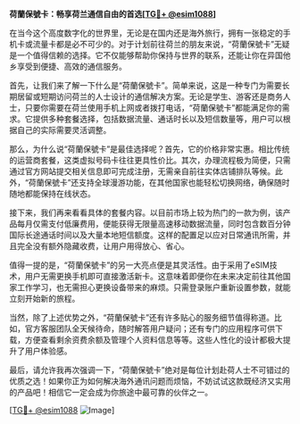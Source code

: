 **荷蘭保號卡：畅享荷兰通信自由的首选[[TG💪+ @esim1088](https://t.me/s/esim1088)]**

在当今这个高度数字化的世界里，无论是在国内还是海外旅行，拥有一张稳定的手机卡或流量卡都是必不可少的。对于计划前往荷兰的朋友来说，“荷蘭保號卡”无疑是一个值得信赖的选择。它不仅能够帮助你保持与世界的联系，还能让你在异国他乡享受到便捷、高效的通信服务。

首先，让我们来了解一下什么是“荷蘭保號卡”。简单来说，这是一种专门为需要长期居留或短期访问荷兰的人士设计的通信解决方案。无论是学生、游客还是商务人士，只要你需要在荷兰使用手机上网或者拨打电话，“荷蘭保號卡”都能满足你的需求。它提供多种套餐选择，包括数据流量、通话时长以及短信数量等，用户可以根据自己的实际需要灵活调整。

那么，为什么说“荷蘭保號卡”是最佳选择呢？首先，它的价格非常实惠。相比传统的运营商套餐，这类虚拟号码卡往往更具性价比。其次，办理流程极为简便，只需通过官方网站提交相关信息即可完成注册，无需亲自前往实体店铺排队等候。此外，“荷蘭保號卡”还支持全球漫游功能，在其他国家也能轻松切换网络，确保随时随地都能保持在线状态。

接下来，我们再来看看具体的套餐内容。以目前市场上较为热门的一款为例，该产品每月仅需支付低廉费用，便能获得无限量高速移动数据流量，同时包含数百分钟国际长途通话时间以及大量本地短信额度。这样的配置足以应对日常通讯所需，并且完全没有额外隐藏收费，让用户用得放心、省心。

值得一提的是，“荷蘭保號卡”的另一大亮点便是其灵活性。由于采用了eSIM技术，用户无需更换手机即可直接激活新卡。这意味着即便你在未来决定前往其他国家工作学习，也无需担心更换设备带来的麻烦。只需登录账户重新设置参数，就能立刻开始新的旅程。

当然，除了上述优势之外，“荷蘭保號卡”还有许多贴心的服务细节值得称道。比如，官方客服团队全天候待命，随时解答用户疑问；还有专门的应用程序可供下载，方便查看剩余资费余额及管理个人资料信息等等。这些人性化的设计都极大提升了用户体验感。

最后，请允许我再次强调一下，“荷蘭保號卡”绝对是每位计划赴荷人士不可错过的优质之选！如果你正为如何解决海外通讯问题而烦恼，不妨试试这款既经济又实用的产品吧！相信它一定会成为你旅途中最可靠的伙伴之一。

[[TG💪+ @esim1088](https://t.me/s/esim1088) ![Image](https://i.postimg.cc/4NQfJmqS/Snipaste-2025-05-13-00-14-12.png)]